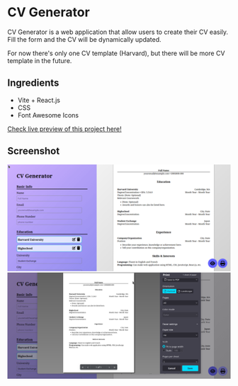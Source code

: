# CV Generator

CV Generator is a web application that allow users to create their CV easily. Fill the form and the CV will be dynamically updated.

For now there's only one CV template (Harvard), but there will be more CV template in the future.

## Ingredients

- Vite + React.js
- CSS
- Font Awesome Icons

[Check live preview of this project here!](https://shiielty.github.io/cv-project)

## Screenshot

![CV Generator](./public/Screenshot1.png)
![Print Preview](./public/Screenshot2.png)
